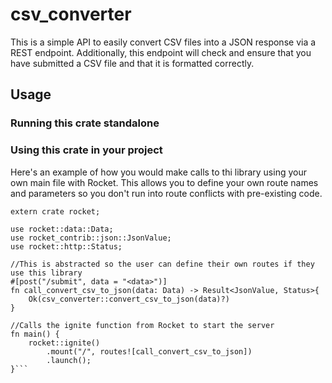 # csv_converter

This is a simple API to easily convert CSV files into a JSON response via a REST endpoint. Additionally, this endpoint will check and ensure that you have submitted a CSV file and that it is formatted correctly. 

## Usage

### Running this crate standalone

### Using this crate in your project

Here's an example of how you would make calls to thi library using your own main file with Rocket. This allows you to define your own route names and parameters so you don't run into route conflicts with pre-existing code.
```#[macro_use]
extern crate rocket;

use rocket::data::Data;
use rocket_contrib::json::JsonValue;
use rocket::http::Status;

//This is abstracted so the user can define their own routes if they use this library
#[post("/submit", data = "<data>")]
fn call_convert_csv_to_json(data: Data) -> Result<JsonValue, Status>{
    Ok(csv_converter::convert_csv_to_json(data)?)
}

//Calls the ignite function from Rocket to start the server
fn main() {
    rocket::ignite()
        .mount("/", routes![call_convert_csv_to_json])
        .launch();
}```
